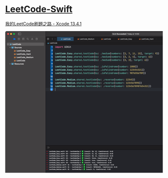 # [LeetCode-Swift](https://www.liwenzhou.com/posts/Go/LeetCode/)
[我的LeetCode刷題之路 - Xcode 13.4.1](https://leetcode.cn/)

![](./LeetCode.png)
